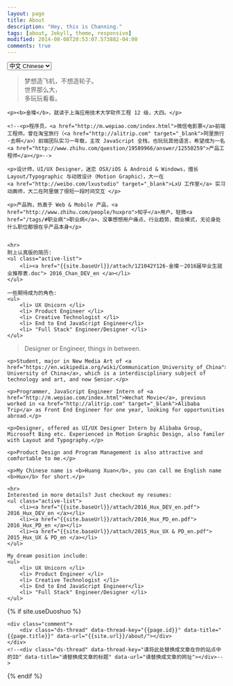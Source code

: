 ```yaml
---
layout: page
title: About
description: "Hey, this is Channing."
tags: [about, Jekyll, theme, responsive]
modified: 2014-08-08T20:53:07.573882-04:00
comments: true
---
```


<!------->
<!--layout: page-->
<!--title: "About"-->
<!--description: "Hey, this is Hux."-->
<!--header-img: "img/about-bg.jpg"-->
<!------->

<!-- Language Selector -->
<select onchange= "onLanChange(this.options[this.options.selectedIndex].value)">
    <option value="0" selected> 中文 Chinese </option>
    <option value="1"> 英语 English </option>
</select>

<!-- Chinese Version -->
<div class="zh">
    <blockquote>
        梦想造飞机，不想造轮子。<br />
        世界那么大，<br />
        多玩玩看看。
    </blockquote>

    <p><b>金璨</b>，就读于上海应用技术大学软件工程 12 级，大四。</p>

    <!--<p>程序员，<a href="http://m.wepiao.com/index.html">微信电影票</a>前端工程师。曾在淘宝旅行（<a href="http://alitrip.com" target="_blank">阿里旅行·去啊</a>）前端团队实习一年载，主攻 JavaScript 全栈，也玩玩其他语言，希望成为一名<a href="http://www.zhihu.com/question/19589966/answer/12550259">产品工程师</a></p>-->

    <p>设计师，UI/UX Designer，迷恋 OSX/iOS & Android & Windows，擅长 Layout/Typographic 与动效设计（Motion Graphic），大一在
    <a href="http://weibo.com/lxustudio" target="_blank">LxU 工作室</a> 实习动画师，大二在阿里做了很短一段时间交互 </p>

    <p>产品狗，热衷于 Web & Mobile 产品，<a href="http://www.zhihu.com/people/huxpro">知乎</a>用户。轻微<a href="/tags/#职业病">职业病</a>，没事想想用户痛点、行业趋势、商业模式，无论身处什么职位都很在乎产品本身</p>


    <hr>
    附上认真版的简历:
    <ul class="active-list">
        <li><a href="{{site.baseUrl}}/attach/121042Y126-金璨－2016届毕业生就业推荐表.doc"> 2016_Chan_DEV_en </a></li>
    </ul>

    一些期待成为的角色:
    <ul>
        <li> UX Unicorn </li>
        <li> Product Engineer </li>
        <li> Creative Technologist </li>
        <li> End to End JavaScript Engineer</li>
        <li> "Full Stack" Engineer/Designer </li>
    </ul>
</div>

<!-- English Version -->
<div class="en">
    <blockquote>
        Designer or Engineer, things in between.
    </blockquote>

    <p>Student, major in New Media Art of <a href="https://en.wikipedia.org/wiki/Communication_University_of_China">Communication University of China</a>, which is a interdisciplinary subject of technology and art, and now Senior.</p>

    <p>Programmer, JavaScript Engineer Intern of <a href="http://m.wepiao.com/index.html">Wechat Movie</a>, previous worked in <a href="http://alitrip.com" target="_blank">Alibaba Trip</a> as Front End Engineer for one year, looking for opportunities abroad.</p>

    <p>Designer, offered as UI/UX Designer Intern by Alibaba Group, Microsoft Bing etc. Experienced in Motion Graphic Design, also familer with Layout and Typography.</p>

    <p>Product Design and Program Management is also attractive and comfortable to me.</p>

    <p>My Chinese name is <b>Huang Xuan</b>, you can call me English name <b>Hux</b> for short.</p>

    <hr>
    Interested in more details? Just checkout my resumes:
    <ul class="active-list">
        <li><a href="{{site.baseUrl}}/attach/2016_Hux_DEV_en.pdf"> 2016_Hux_DEV_en </a></li>
        <li><a href="{{site.baseUrl}}/attach/2016_Hux_PD_en.pdf"> 2016_Hux_PD_en </a></li>
        <li><a href="{{site.baseUrl}}/attach/2015_Hux_UX & PD_en.pdf"> 2015_Hux_UX & PD_en </a></li>
    </ul>

    My dream position include:
    <ul>
        <li> UX Unicorn </li>
        <li> Product Engineer </li>
        <li> Creative Technologist </li>
        <li> End to End JavaScript Engineer</li>
        <li> "Full Stack" Engineer/Designer </li>
    </ul>
</div>


<!-- Handle Language Change -->
<script type="text/javascript">
    var $zh = document.querySelector(".zh");
    var $en = document.querySelector(".en");
    function onLanChange(index){
        if(index == 0){
            $zh.style.display = "block";
            $en.style.display = "none";
        }else{
            $en.style.display = "block";
            $zh.style.display = "none";
        }
    }
    onLanChange(0);
</script>



{% if site.useDuoshuo %}
<!-- 多说评论框 start -->
    <div class="comment">
        <div class="ds-thread" data-thread-key="{{page.id}}" data-title="{{page.title}}" data-url="{{site.url}}/about/"></div>
    </div>
    <!--<div class="ds-thread" data-thread-key="请将此处替换成文章在你的站点中的ID" data-title="请替换成文章的标题" data-url="请替换成文章的网址"></div>-->
<!-- 多说评论框 end -->

<!-- 多说公共JS代码 start (一个网页只需插入一次) -->
<script type="text/javascript">
var duoshuoQuery = {short_name:"jincan39"};
    (function() {
        var ds = document.createElement('script');
        ds.type = 'text/javascript';ds.async = true;
        ds.src = (document.location.protocol == 'https:' ? 'https:' : 'http:') + '//static.duoshuo.com/embed.js';
        ds.charset = 'UTF-8';
        (document.getElementsByTagName('head')[0]
         || document.getElementsByTagName('body')[0]).appendChild(ds);
    })();
</script>
<!-- 多说公共JS代码 end -->
{% endif %}
